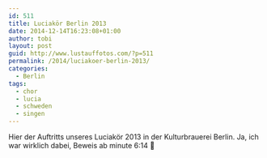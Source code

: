 ```yaml
---
id: 511
title: Luciakör Berlin 2013
date: 2014-12-14T16:23:08+01:00
author: tobi
layout: post
guid: http://www.lustauffotos.com/?p=511
permalink: /2014/luciakoer-berlin-2013/
categories:
  - Berlin
tags:
  - chor
  - lucia
  - schweden
  - singen
---
```

Hier der Auftritts unseres Luciakör 2013 in der Kulturbrauerei Berlin. Ja, ich war wirklich dabei, Beweis ab minute 6:14 🙂